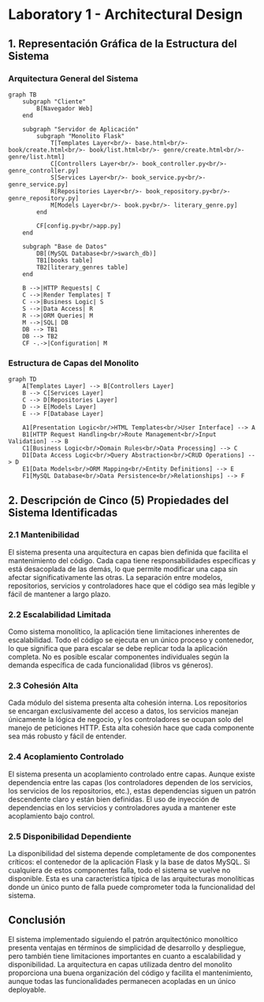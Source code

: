 # Laboratory 1 - Architectural Design

## 1. Representación Gráfica de la Estructura del Sistema

### Arquitectura General del Sistema

```mermaid
graph TB
    subgraph "Cliente"
        B[Navegador Web]
    end
    
    subgraph "Servidor de Aplicación"
        subgraph "Monolito Flask"
            T[Templates Layer<br/>- base.html<br/>- book/create.html<br/>- book/list.html<br/>- genre/create.html<br/>- genre/list.html]
            C[Controllers Layer<br/>- book_controller.py<br/>- genre_controller.py]
            S[Services Layer<br/>- book_service.py<br/>- genre_service.py]
            R[Repositories Layer<br/>- book_repository.py<br/>- genre_repository.py]
            M[Models Layer<br/>- book.py<br/>- literary_genre.py]
        end
        
        CF[config.py<br/>app.py]
    end
    
    subgraph "Base de Datos"
        DB[(MySQL Database<br/>swarch_db)]
        TB1[books table]
        TB2[literary_genres table]
    end
    
    B -->|HTTP Requests| C
    C -->|Render Templates| T
    C -->|Business Logic| S
    S -->|Data Access| R
    R -->|ORM Queries| M
    M -->|SQL| DB
    DB --> TB1
    DB --> TB2
    CF -.->|Configuration| M
```

### Estructura de Capas del Monolito

```mermaid
graph TD
    A[Templates Layer] --> B[Controllers Layer]
    B --> C[Services Layer]
    C --> D[Repositories Layer]
    D --> E[Models Layer]
    E --> F[Database Layer]
    
    A1[Presentation Logic<br/>HTML Templates<br/>User Interface] --> A
    B1[HTTP Request Handling<br/>Route Management<br/>Input Validation] --> B
    C1[Business Logic<br/>Domain Rules<br/>Data Processing] --> C
    D1[Data Access Logic<br/>Query Abstraction<br/>CRUD Operations] --> D
    E1[Data Models<br/>ORM Mapping<br/>Entity Definitions] --> E
    F1[MySQL Database<br/>Data Persistence<br/>Relationships] --> F
```

## 2. Descripción de Cinco (5) Propiedades del Sistema Identificadas

### 2.1 **Mantenibilidad**
El sistema presenta una arquitectura en capas bien definida que facilita el mantenimiento del código. Cada capa tiene responsabilidades específicas y está desacoplada de las demás, lo que permite modificar una capa sin afectar significativamente las otras. La separación entre modelos, repositorios, servicios y controladores hace que el código sea más legible y fácil de mantener a largo plazo.

### 2.2 **Escalabilidad Limitada**
Como sistema monolítico, la aplicación tiene limitaciones inherentes de escalabilidad. Todo el código se ejecuta en un único proceso y contenedor, lo que significa que para escalar se debe replicar toda la aplicación completa. No es posible escalar componentes individuales según la demanda específica de cada funcionalidad (libros vs géneros).

### 2.3 **Cohesión Alta**
Cada módulo del sistema presenta alta cohesión interna. Los repositorios se encargan exclusivamente del acceso a datos, los servicios manejan únicamente la lógica de negocio, y los controladores se ocupan solo del manejo de peticiones HTTP. Esta alta cohesión hace que cada componente sea más robusto y fácil de entender.

### 2.4 **Acoplamiento Controlado**
El sistema presenta un acoplamiento controlado entre capas. Aunque existe dependencia entre las capas (los controladores dependen de los servicios, los servicios de los repositorios, etc.), estas dependencias siguen un patrón descendente claro y están bien definidas. El uso de inyección de dependencias en los servicios y controladores ayuda a mantener este acoplamiento bajo control.

### 2.5 **Disponibilidad Dependiente**
La disponibilidad del sistema depende completamente de dos componentes críticos: el contenedor de la aplicación Flask y la base de datos MySQL. Si cualquiera de estos componentes falla, todo el sistema se vuelve no disponible. Esta es una característica típica de las arquitecturas monolíticas donde un único punto de falla puede comprometer toda la funcionalidad del sistema.

## Conclusión

El sistema implementado siguiendo el patrón arquitectónico monolítico presenta ventajas en términos de simplicidad de desarrollo y despliegue, pero también tiene limitaciones importantes en cuanto a escalabilidad y disponibilidad. La arquitectura en capas utilizada dentro del monolito proporciona una buena organización del código y facilita el mantenimiento, aunque todas las funcionalidades permanecen acopladas en un único deployable.